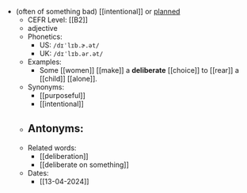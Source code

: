 - (often of something bad) [[intentional]] or [planned](plan)
	- CEFR Level: [[B2]]
	- adjective
	- Phonetics:
		- US: `/dɪˈlɪb.ɚ.ət/`
		- UK: `/dɪˈlɪb.ər.ət/`
	- Examples:
		- Some [[women]] [[make]] a **deliberate** [[choice]] to [[rear]] a [[child]] [[alone]].
	- Synonyms:
		- [[purposeful]]
		- [[intentional]]
	- Antonyms:
		-
	- Related words:
		- [[deliberation]]
		- [[deliberate on something]]
	- Dates:
		- [[13-04-2024]]
